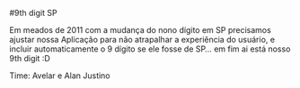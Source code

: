 #9th digit SP

Em meados de 2011 com a mudança do nono dígito em SP precisamos ajustar nossa Aplicação para não atrapalhar a experiência do usuário, e incluir automaticamente o 9 dígito se ele fosse de SP… em fim ai está nosso 9th digit :D

Time:
Avelar e Alan Justino